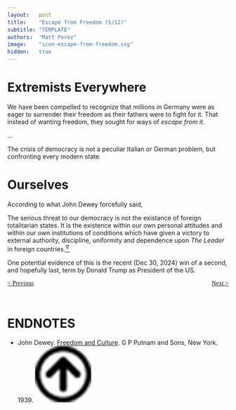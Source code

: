 ```yaml
---
layout:   post
title:    "Escape from Freedom (5/12)"
subtitle: "TEMPLATE"
authors:  "Matt Perez"
image:    "icon-escape-from-freedom.svg"
hidden:   true
---
```


<div style='display:none; '>
 <p><em>Escape from Freedom</em> was published in 1941. Pim de Morre, co-founder of <em>Corporate Rebels</em>, reminded me of it  (he is reading it). I first read it when I was 18-19 years old (I am a mere 73 now).</p>
</div>

<h1>Extremists Everywhere</h1>
 <div class="_citation">
  <p>We have been compelled to recognize that millions in Germany were as eager to surrender their freedom as their fathers were to fight for it. That instead of wanting freedom, they sought for ways of <em>escape from it</em>.</p>
  <p>&hellip;</p>
  <p>The crisis of democracy is not a peculiar Italian or German problem, but confronting every modern state.</p>
 </div>

<h1>Ourselves</h1>
 <p>According to what John Dewey forcefully said,</p>
  <div class="_citation">
   <p>The serious threat to our democracy is not the existance of foreign totalitarian states. It is the existence within our own personal attitudes and within our own institutions of conditions which have given a victory to external authority, discipline, uniformity and dependence upon <em>The Leader</em> in foreign countries.<a href='#en01'><sup id='bm01'>&hairsp;&nabla;&hairsp;</sup></a></p>
  </div>
 <p>One potential evidence of this is the recent (Dec 30, 2024) win of a second, and hopefully last, term by Donald Trump as President of the US.</p>
 <p></p>
 <p></p>
 <p></p>

<div style="margin-bottom:1in; font-family: American Typewriter, serif; ">
 <span style="float:left; ">
  <a href="https://radicalcompanies.com/2024/12/26/escape-from-freedom">&lt; Previous</a>
 </span>
 <span style="float:right; ">
  <a href="https://radicalcompanies.com/2024/12/28/escape-from-freedom">Next &gt;</a>
 </span>
</div>

<h1 class="_section">ENDNOTES</h1>
 <ul>
  <li id="en01">
   <p class="_list-item">
    John Dewey.
    <a href="https://archive.org/details/dewey_freedomculture" target="_blank">Freedom and Culture</a>.
    G P Putnam and Sons, New York.
    1939.</a>
    <a class="_uparrow" href="#bm01"><img src="/assets/img/arrow-up-icon.png"></a>
   </p>
  </li>
 </ul>